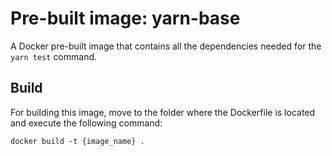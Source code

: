 # Pre-built image: yarn-base
A Docker pre-built image that contains all the dependencies needed for the `yarn test` command.

## Build
For building this image, move to the folder where the Dockerfile is located and execute the following command:  
  
```docker build -t {image_name} . ```
  
